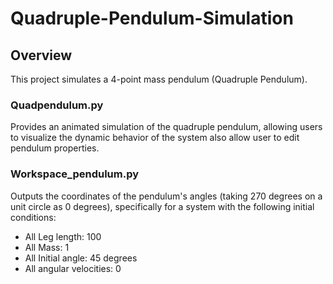 # Quadruple-Pendulum-Simulation

## Overview
This project simulates a 4-point mass pendulum (Quadruple Pendulum). 
### Quadpendulum.py
Provides an animated simulation of the quadruple pendulum, allowing users to visualize the dynamic behavior of the system also allow user to edit pendulum properties.
### Workspace_pendulum.py
Outputs the coordinates of the pendulum's angles (taking 270 degrees on a unit circle as 0 degrees), specifically for a system with the following initial conditions:
- All Leg length: 100
- All Mass: 1
- All Initial angle: 45 degrees 
- All angular velocities: 0

